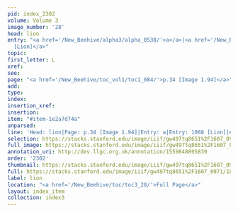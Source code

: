 ```yaml
---
pid: index_2302
volume: Volume 3
image_number: '28'
head: lion
entry: "<a href='/New_Beehive/alpha3/alpha_0538/'>a</a>|<a href='/New_Beehive/toc/toc2_211/'>1088
  [Lion]</a>"
topic: 
first_letter: L
xref: 
see: 
page: "<a href='/New_Beehive/toc_vol1/toc1_084/'>p.34 [Image 1.94]</a>"
add: 
type: 
index: 
insertion_xref: 
insertion: 
item: "#item-1e2a7d74a"
unparsed: 
line: 'Head: lion|Page: p.34 [Image 1.94]|Entry: a|Entry: 1088 [Lion]|#item-1e2a7d74a'
selection: https://stacks.stanford.edu/image/iiif/gw497tq8651%2F1607_0971/1836,1521,574,139/full/0/default.jpg
full_image: https://stacks.stanford.edu/image/iiif/gw497tq8651%2F1607_0971/full/full/0/default.jpg
annotation_uri: http://dev.llgc.org.uk/annotation/1559848895839
order: '2302'
thumbnail: https://stacks.stanford.edu/image/iiif/gw497tq8651%2F1607_0971/1836,1521,574,139/150,/0/default.jpg
full: https://stacks.stanford.edu/image/iiif/gw497tq8651%2F1607_0971/1836,1521,574,139/full/0/default.jpg
label: lion
location: "<a href='/New_Beehive/toc/toc3_28/'>Full Page</a>"
layout: index_item
collection: index3
---
```


